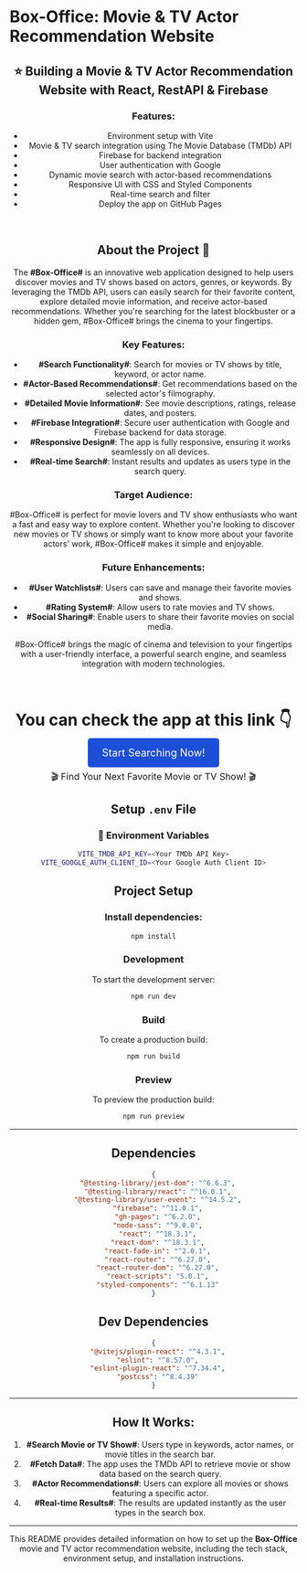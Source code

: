 
# Box-Office: Movie & TV Actor Recommendation Website

<div style="text-align: center;"> 

## :star: Building a Movie & TV Actor Recommendation Website with React, RestAPI & Firebase

### Features:

- Environment setup with Vite
- Movie & TV search integration using The Movie Database (TMDb) API
- Firebase for backend integration
- User authentication with Google
- Dynamic movie search with actor-based recommendations
- Responsive UI with CSS and Styled Components
- Real-time search and filter
- Deploy the app on GitHub Pages

<br />

## About the Project :star2:

<p>
  The <strong>#Box-Office#</strong> is an innovative web application designed to help users discover movies and TV shows based on actors, genres, or keywords. By leveraging the TMDb API, users can easily search for their favorite content, explore detailed movie information, and receive actor-based recommendations. Whether you're searching for the latest blockbuster or a hidden gem, #Box-Office# brings the cinema to your fingertips.
</p>

<h3>Key Features:</h3>
<ul>
  <li><strong>#Search Functionality#</strong>: Search for movies or TV shows by title, keyword, or actor name.</li>
  <li><strong>#Actor-Based Recommendations#</strong>: Get recommendations based on the selected actor's filmography.</li>
  <li><strong>#Detailed Movie Information#</strong>: See movie descriptions, ratings, release dates, and posters.</li>
  <li><strong>#Firebase Integration#</strong>: Secure user authentication with Google and Firebase backend for data storage.</li>
  <li><strong>#Responsive Design#</strong>: The app is fully responsive, ensuring it works seamlessly on all devices.</li>
  <li><strong>#Real-time Search#</strong>: Instant results and updates as users type in the search query.</li>
</ul>

<h3>Target Audience:</h3>
<p>
  #Box-Office# is perfect for movie lovers and TV show enthusiasts who want a fast and easy way to explore content. Whether you're looking to discover new movies or TV shows or simply want to know more about your favorite actors' work, #Box-Office# makes it simple and enjoyable.
</p>

<h3>Future Enhancements:</h3>
<ul>
  <li><strong>#User Watchlists#</strong>: Users can save and manage their favorite movies and shows.</li>
  <li><strong>#Rating System#</strong>: Allow users to rate movies and TV shows.</li>
  <li><strong>#Social Sharing#</strong>: Enable users to share their favorite movies on social media.</li>
</ul>

<p>
  #Box-Office# brings the magic of cinema and television to your fingertips with a user-friendly interface, a powerful search engine, and seamless integration with modern technologies.
</p>

<br />

# You can check the app at this link :point_down:
<p style="text-align: center;">
  <a href="https://box-office-app.web.app/" target="_blank" style="background-color: #1D4ED8; color: white; padding: 15px 25px; border-radius: 5px; text-decoration: none; font-size: 18px;">
    Start Searching Now!
  </a>
</p>

<p style="text-align: center; font-size: 16px; margin-top: 20px;">
  🎬 Find Your Next Favorite Movie or TV Show! 🎬
</p>

## Setup `.env` File

### :key: Environment Variables

```bash
VITE_TMDB_API_KEY=<Your TMDb API Key>
VITE_GOOGLE_AUTH_CLIENT_ID=<Your Google Auth Client ID>
```

## Project Setup

### Install dependencies:

```bash
npm install
```

### Development

To start the development server:

```bash
npm run dev
```

### Build

To create a production build:

```bash
npm run build
```

### Preview

To preview the production build:

```bash
npm run preview
```

---

## Dependencies

```json
{
  "@testing-library/jest-dom": "^6.6.3",
  "@testing-library/react": "^16.0.1",
  "@testing-library/user-event": "^14.5.2",
  "firebase": "^11.0.1",
  "gh-pages": "^6.2.0",
  "node-sass": "^9.0.0",
  "react": "^18.3.1",
  "react-dom": "^18.3.1",
  "react-fade-in": "^2.0.1",
  "react-router": "^6.27.0",
  "react-router-dom": "^6.27.0",
  "react-scripts": "5.0.1",
  "styled-components": "^6.1.13"
}
```

## Dev Dependencies

```json
{
  "@vitejs/plugin-react": "^4.3.1",
  "eslint": "^8.57.0",
  "eslint-plugin-react": "^7.34.4",
  "postcss": "^8.4.39"
}
```

---

## How It Works:

1. **#Search Movie or TV Show#**: Users type in keywords, actor names, or movie titles in the search bar.
2. **#Fetch Data#**: The app uses the TMDb API to retrieve movie or show data based on the search query.
3. **#Actor Recommendations#**: Users can explore all movies or shows featuring a specific actor.
4. **#Real-time Results#**: The results are updated instantly as the user types in the search box.

---

This README provides detailed information on how to set up the **Box-Office** movie and TV actor recommendation website, including the tech stack, environment setup, and installation instructions.
